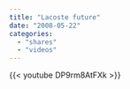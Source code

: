 ```yaml
---
title: "Lacoste future"
date: "2008-05-22"
categories:
  - "shares"
  - "videos"
---
```


{{< youtube DP9rm8AtFXk >}}
